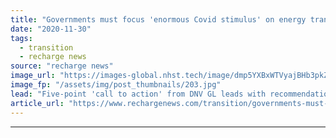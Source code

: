 ```yaml
---
title: "Governments must focus 'enormous Covid stimulus' on energy transition to hit Paris goal"
date: "2020-11-30"
tags: 
  - transition
  - recharge news
source: "recharge news"
image_url: "https://images-global.nhst.tech/image/dmp5YXBxWTVyajBHb3pkZkF0UXhtd2JBUEdCdmh4b1l5dlU4cDZKYmRxYz0=/nhst/binary/88f3d3cec87dc77b1452f06e20dc4119"
image_fp: "/assets/img/post_thumbnails/203.jpg"
lead: "Five-point 'call to action' from DNV GL leads with recommendation of transformative policy support for renewables to help slow global heating"
article_url: "https://www.rechargenews.com/transition/governments-must-focus-enormous-covid-stimulus-on-energy-transition-to-hit-paris-goal/2-1-921123"
---
```


---
